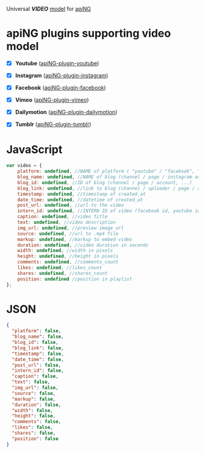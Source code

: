 Universal **_VIDEO_** [model](https://aping.readme.io/docs/models) for [apiNG](https://github.com/JohnnyTheTank/apiNG)

# apiNG plugins supporting video model
- [x] **Youtube** ([apiNG-plugin-youtube](https://github.com/JohnnyTheTank/apiNG-plugin-youtube))
- [x] **Instagram** ([apiNG-plugin-instagram](https://github.com/JohnnyTheTank/apiNG-plugin-instagram))
- [x] **Facebook** ([apiNG-plugin-facebook](https://github.com/JohnnyTheTank/apiNG-plugin-facebook))
- [x] **Vimeo** ([apiNG-plugin-vimeo](https://github.com/JohnnyTheTank/apiNG-plugin-vimeo))
- [x] **Dailymotion** ([apiNG-plugin-dailymotion](https://github.com/JohnnyTheTank/apiNG-plugin-dailymotion))
- [x] **Tumblr** ([apiNG-plugin-tumblr](https://github.com/JohnnyTheTank/apiNG-plugin-tumblr))


# JavaScript
```JavaScript
var video = {
    platform: undefined, //NAME of platform ( "youtube" / "facebook", "instagram" , ...)
    blog_name: undefined, //NAME of blog (channel / page / instagram account / ...)
    blog_id: undefined, //ID of blog (channel / page / account, ...)
    blog_link: undefined, //link to blog (channel / uploader / page / account, ...)
    timestamp: undefined, //timestamp of created_at
    date_time: undefined, //datetime of created_at
    post_url: undefined, //url to the video
    intern_id: undefined, //INTERN ID of video (facebook id, youtube id, ...)
    caption: undefined, //video title
    text: undefined, //video description
    img_url: undefined, //preview image url
    source: undefined, //url to .mp4 file
    markup: undefined, //markup to embed video
    duration: undefined, //video duration in seconds
    width: undefined, //width in pixels
    height: undefined, //height in pixels
    comments: undefined, //comments_count
    likes: undefined, //likes_count
    shares: undefined, //shares_count
    position: undefined //position in playlist
};
```

# JSON

```JSON
{
  "platform": false,
  "blog_name": false,
  "blog_id": false,
  "blog_link": false,
  "timestamp": false,
  "date_time": false,
  "post_url": false,
  "intern_id": false,
  "caption": false,
  "text": false,
  "img_url": false,
  "source": false,
  "markup": false,
  "duration": false,
  "width": false,
  "height": false,
  "comments": false,
  "likes": false,
  "shares": false,
  "position": false
}
```